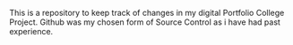 This is a repository to keep track of changes in my digital Portfolio College Project. Github was my chosen form of Source Control as i have had past experience. 
 
